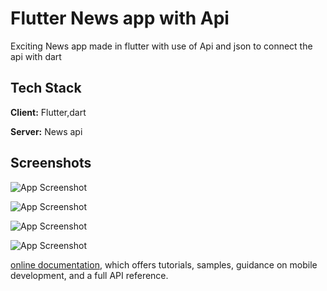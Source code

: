 
# Flutter News app with Api

Exciting News app made in flutter with use of Api and json to connect the api with dart 


## Tech Stack

**Client:** Flutter,dart

**Server:** News api


## Screenshots

![App Screenshot](https://blogger.googleusercontent.com/img/b/R29vZ2xl/AVvXsEgv9ZT5xQDXEko7WyjpI0kigy9RBhvXkuxvDzyBHLSV_YXlHvBTcOAAmlNb16kMIm9wloMsoluKsa18RB1lTlkOrzmEH5I2nKFbc52EqbYUk3IOJaniSFHur8tMd1Gh4lomNbBXDJxoQcWPnrpPX1iwJHSijvBE0eKaNXWywKusjzUPAsv5BJ33B5kb1SY/s577/41ddd2d4cc0dabdf6ebbee30a941cc36-removebg-preview.png)



![App Screenshot](https://blogger.googleusercontent.com/img/b/R29vZ2xl/AVvXsEgDUimCuRhvjjcwtH5O5YlqUY3bizPiMBdsNMs5UKRTLDADScGX2vGDSwtE-aLwdhtKGFS2tuXX414-xIXDHSKNyROKIUgjJxoXG_7DYf0ktDpzd9EPlAzg7WLM_SBYZLlziNQN5C0kTc48YXyHLM7yi0zdt13Tbwp0lo4CSe3sk5m6sxskZHNOBSkzmkc/s2400/1%20app%20img.png)

![App Screenshot](https://blogger.googleusercontent.com/img/b/R29vZ2xl/AVvXsEhpKUQ8jRZwbzhVYoa47Y79rcPJqJKDJ35_B_6XzE0oSuIh_Uey1B9dtv-Yc1CfLanPRPNNJBu2pWAHLbTGa0HrZ2N2cM89Kht8Vx_p06TGwXpsVQ7hhxLDHRGQxUiNgeZ03PVDcm0Ex_PTShMFWOjtPfxlmFZBvQYnNAbbHXff9y-Wd1HgSEz-HPZooFk/s2400/2%20app%20img.png)

![App Screenshot](https://blogger.googleusercontent.com/img/b/R29vZ2xl/AVvXsEggqEY7LDEjGq_EofX9EHkGch1wWtuTBFSYbjh5xyfwVrHBWe4KDvis58lr3qDMCWWjpb1r6pjMPaV2KeVkKEP2VgSBOPLoGlHdjICuAQ3BMyHkE03x3TvCSY0-PPVICuUW-OG_Sn1XOE7T-rMOLJ0cf5BD4XGcXMa59VtEtWEunQxg7N2dczAEPuYEhwc/s2400/4%20app%20img.png)



[online documentation](https://docs.flutter.dev/), which offers tutorials,
samples, guidance on mobile development, and a full API reference.
